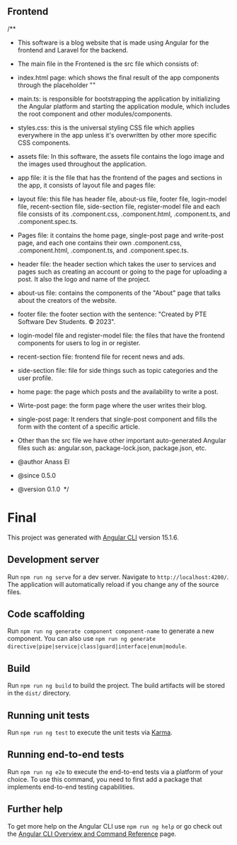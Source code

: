 ## Frontend 

/**
 * This software is a blog website that is made using Angular for the frontend and Laravel for the backend.
 * The main file in the Frontened is the src file which consists of:
 * index.html page: which shows the final result of the app components through the placeholder "<app-root></app-root>" 
 * main.ts: is responsible for bootstrapping the application by initializing the Angular platform and starting the application module, which includes the root component and other modules/components.
 * styles.css: this is the universal styling CSS file which applies everywhere in the app unless it's overwritten by other more specific CSS components.
 * assets file: In this software, the assets file contains the logo image and the images used throughout the application.
 * app file: it is the file that has the frontend of the pages and sections in the app, it consists of layout file and pages file: 
 * layout file: this file has header file, about-us file, footer file, login-model file, recent-section file, side-section file, register-model file and each file consists of its .component.css, .component.html, .component.ts, and .component.spec.ts. 
 * Pages file: it contains the home page, single-post page and write-post page, and each one contains their own .component.css, .component.html, .component.ts, and .component.spec.ts. 
 * header file: the header section which takes the user to services and pages such as creating an account or going to the page for uploading a post. It also the logo and name of the project.
 * about-us file: contains the components of the "About" page that talks about the creators of the website.
 * footer file: the footer section with the sentence: "Created by PTE Software Dev Students. © 2023".
 * login-model file and register-model file: the files that have the frontend components for users to log in or register.
 * recent-section file: frontend file for recent news and ads.
 * side-section file: file for side things such as topic categories and the user profile.
 * home page: the page which posts and the availability to write a post.
 * Wirte-post page: the form page where the user writes their blog.
 * single-post page: It renders that single-post component and fills the form with the content of a specific article.

 * Other than the src file we have other important auto-generated Angular files such as: angular.son, package-lock.json, package.json, etc.

 * @author Anass El
 * @since 0.5.0
 * @version 0.1.0
 */



# Final

This project was generated with [Angular CLI](https://github.com/angular/angular-cli) version 15.1.6.

## Development server

Run `npm run ng serve` for a dev server. Navigate to `http://localhost:4200/`. The application will automatically reload if you change any of the source files.

## Code scaffolding

Run `npm run ng generate component component-name` to generate a new component. You can also use `npm run ng generate directive|pipe|service|class|guard|interface|enum|module`.

## Build

Run `npm run ng build` to build the project. The build artifacts will be stored in the `dist/` directory.

## Running unit tests

Run `npm run ng test` to execute the unit tests via [Karma](https://karma-runner.github.io).

## Running end-to-end tests

Run `npm run ng e2e` to execute the end-to-end tests via a platform of your choice. To use this command, you need to first add a package that implements end-to-end testing capabilities.

## Further help

To get more help on the Angular CLI use `npm run ng help` or go check out the [Angular CLI Overview and Command Reference](https://angular.io/cli) page.



